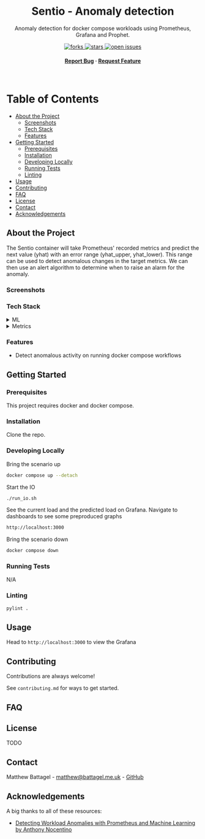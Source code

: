 <div align="center">
    <!-- TODO -->
    <!-- <img src="assets/logo.png" alt="logo" width="200" height="auto" /> -->
    <h1>Sentio - Anomaly detection</h1>
    <p>
        Anomaly detection for docker compose workloads using Prometheus, Grafana and Prophet.
    </p>
    <!-- Badges -->
    <p>
        <!-- <a href="https://github.com/battagel/sentio/graphs/contributors"> -->
        <!--   <img src="https://img.shields.io/github/contributors/battagel/sentio" alt="contributors" /> -->
        <!-- </a> -->
        <a href="https://github.com/battagel/sentio/network/members">
            <img src="https://img.shields.io/github/forks/battagel/sentio" alt="forks" />
        </a>
        <a href="https://github.com/battagel/sentio/stargazers">
            <img src="https://img.shields.io/github/stars/battagel/sentio" alt="stars" />
        </a>
        <a href="https://github.com/battagel/sentio/issues/">
            <img src="https://img.shields.io/github/issues/battagel/sentio" alt="open issues" />
        </a>
        <!-- TODO -->
        <!-- <a href="https://github.com/battagel/sentio/blob/master/LICENSE"> -->
        <!--   <img src="https://img.shields.io/github/license/battagel/sentio.svg" alt="license" /> -->
        <!-- </a> -->
    </p>
    <h4>
        <!--   <a href="https://github.com/battagel/sentio/">View Demo</a> -->
        <!-- <span> · </span> -->
        <!--   <a href="https://github.com/battagel/sentio">Documentation</a> -->
        <!-- <span> · </span> -->
        <a href="https://github.com/battagel/sentio/issues/">Report Bug</a>
        <span> · </span>
        <a href="https://github.com/battagel/sentio/issues/">Request Feature</a>
    </h4>
</div>

<br />

<!-- Table of Contents -->

# Table of Contents

- [About the Project](#about-the-project)
  - [Screenshots](#screenshots)
  - [Tech Stack](#tech-stack)
  - [Features](#features)
- [Getting Started](#getting-started)
  - [Prerequisites](#prerequisites)
  - [Installation](#installation)
  - [Developing Locally](#developing-locally)
  - [Running Tests](#running-tests)
  - [Linting](#linting)
- [Usage](#usage)
- [Contributing](#contributing)
- [FAQ](#faq)
- [License](#license)
- [Contact](#contact)
- [Acknowledgements](#acknowledgements)

<!-- About the Project -->

## About the Project

The Sentio container will take Prometheus' recorded metrics and predict the next
value (yhat) with an error range (yhat_upper, yhat_lower). This range can be
used to detect anomalous changes in the target metrics. We can then use an alert
algorithm to determine when to raise an alarm for the anomaly.

<!-- Screenshots -->

### Screenshots

<!-- <div align="center">  -->
<!--   <img src="https://placehold.co/600x400?text=Your+Screenshot+here" alt="screenshot" /> -->
<!-- </div> -->

<!-- TechStack -->

### Tech Stack

<details>
    <summary>ML</summary>
    <ul>
        <li><a href="https://facebook.github.io/prophet/">Prophet</a></li>
    </ul>
</details>
<details>
    <summary>Metrics</summary>
    <ul>
        <li><a href="https://prometheus.io/">Prometheus</a></li>
        <li><a href="https://grafana.com/">Grafana</a></li>
        <li><a href="https://www.influxdata.com/time-series-platform/telegraf/">Telegraf</a></li>
    </ul>
</details>

<!-- Features -->

### Features

- Detect anomalous activity on running docker compose workflows

<!-- Getting Started -->

## Getting Started

<!-- Prerequisites -->

### Prerequisites

This project requires docker and docker compose.

<!-- Installation -->

### Installation

Clone the repo.

<!-- Developing Locally -->

### Developing Locally

Bring the scenario up
``` sh
docker compose up --detach
```

Start the IO
``` sh
./run_io.sh
```

See the current load and the predicted load on Grafana. Navigate to dashboards to see some preproduced graphs
``` sh
http://localhost:3000
```


Bring the scenario down
``` sh
docker compose down
```

<!-- Running Tests -->

### Running Tests

N/A

<!-- Linting -->

### Linting

```bash
pylint .
```

<!-- Usage -->

## Usage

Head to `http://localhost:3000` to view the Grafana

<!-- Contributing -->

## Contributing

Contributions are always welcome!

See `contributing.md` for ways to get started.

<!-- FAQ -->

## FAQ

<!-- License -->

## License

TODO

<!-- Contact -->

## Contact

Matthew Battagel - matthew@battagel.me.uk - [GitHub](https://github.com/battagel)

<!-- Acknowledgments -->

## Acknowledgements

A big thanks to all of these resources:

- [Detecting Workload Anomalies with Prometheus and Machine Learning by Anthony Nocentino](https://www.youtube.com/watch?v=AleqE33JTgU)
